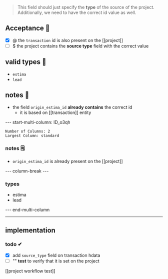 > This field should just specify the **type** of the source of the project. Additionally, we need to have the correct id value as well.

## Acceptance 📗
- [x] @  the `transaction` id is also present on the [[project]] 
- [ ] $ the project contains the **source type** field with the correct value

## valid types 📑
- `estima`
- `lead`
## notes 📔
- the field `origin_estima_id` **already contains** the correct id
	- it is based on [[transaction]] entity

--- start-multi-column: ID_o3qh
```column-settings
Number of Columns: 2
Largest Column: standard
```
### notes 🗒
- `origin_estima_id` is already present on the [[project]]

--- column-break ---

### types
- estima
- lead

--- end-multi-column

---
## implementation

### todo ✔
- [x] add `source_type` field on transaction hdata
- [ ] "" **test** to verify that it is set on the project

[[project workflow test]]
